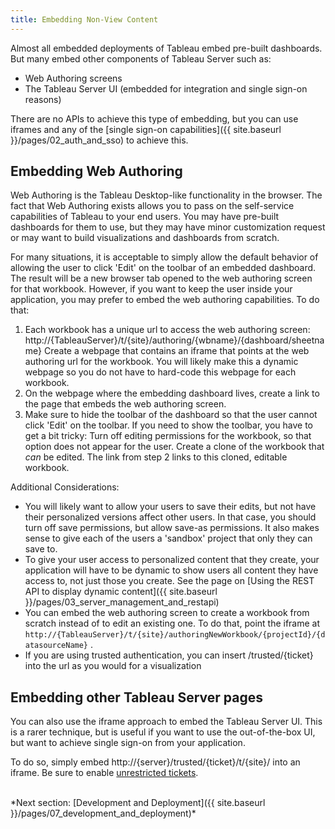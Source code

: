 ```yaml
---
title: Embedding Non-View Content
---
```


Almost all embedded deployments of Tableau embed pre-built dashboards. But many embed other components of Tableau Server such as:

* Web Authoring screens
* The Tableau Server UI (embedded for integration and single sign-on reasons)

There are no APIs to achieve this type of embedding, but you can use iframes and any of the [single sign-on capabilities]({{ site.baseurl }}/pages/02_auth_and_sso) to achieve this.

## Embedding Web Authoring

Web Authoring is the Tableau Desktop-like functionality in the browser. The fact that Web Authoring exists allows you to pass on the self-service capabilities of Tableau to your end users. You may have pre-built dashboards for them to use, but they may have minor customization request or may want to build visualizations and dashboards from scratch.

For many situations, it is acceptable to simply allow the default behavior of allowing the user to click 'Edit' on the toolbar of an embedded dashboard. The result will be a new browser tab opened to the web authoring screen for that workbook. However, if you want to keep the user inside your application, you may prefer to embed the web authoring capabilities. To do that:

1. Each workbook has a unique url to access the web authoring screen: http://{TableauServer}/t/{site}/authoring/{wbname}/{dashboard/sheetname} Create a webpage that contains an iframe that points at the web authoring url for the workbook. You will likely make this a dynamic webpage so you do not have to hard-code this webpage for each workbook.
1. On the webpage where the embedding dashboard lives, create a link to the page that embeds the web authoring screen.
1. Make sure to hide the toolbar of the dashboard so that the user cannot click 'Edit' on the toolbar. If you need to show the toolbar, you have to get a bit tricky: Turn off editing permissions for the workbook, so that option does not appear for the user. Create a clone of the workbook that *can* be edited. The link from step 2 links to this cloned, editable workbook.

Additional Considerations:

* You will likely want to allow your users to save their edits, but not have their personalized versions affect other users. In that case, you should turn off save permissions, but allow save-as permissions. It also makes sense to give each of the users a 'sandbox' project that only they can save to.
* To give your user access to personalized content that they create, your application will have to be dynamic to show users all content they have access to, not just those you create. See the page on [Using the REST API to display dynamic content]({{ site.baseurl }}/pages/03_server_management_and_restapi)
* You can embed the web authoring screen to create a workbook from scratch instead of to edit an existing one. To do that, point the iframe at `http://{TableauServer}/t/{site}/authoringNewWorkbook/{projectId}/{datasourceName}` .
* If you are using trusted authentication, you can insert /trusted/{ticket} into the url as you would for a visualization

## Embedding other Tableau Server pages

You can also use the iframe approach to embed the Tableau Server UI. This is a rarer technique, but is useful if you want to use the out-of-the-box UI, but want to achieve single sign-on from your application.

To do so, simply embed http://{server}/trusted/{ticket}/t/{site}/ into an iframe. Be sure to enable [unrestricted tickets](http://kb.tableau.com/articles/issue/login-prompt-when-embedding-server).

<br />
*Next section: [Development and Deployment]({{ site.baseurl }}/pages/07_development_and_deployment)*
